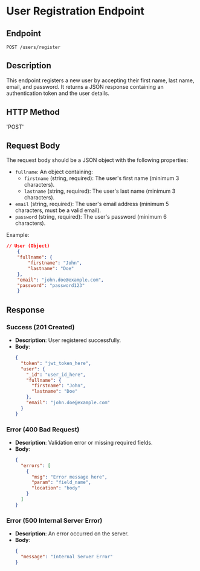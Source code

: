 # User Registration Endpoint

## Endpoint
`POST /users/register`

## Description
This endpoint registers a new user by accepting their first name, last name, email, and password. It returns a JSON response containing an authentication token and the user details.

## HTTP Method

'POST'
## Request Body
The request body should be a JSON object with the following properties:
- `fullname`: An object containing:
  - `firstname` (string, required): The user's first name (minimum 3 characters).
  - `lastname` (string, required): The user's last name (minimum 3 characters).
- `email` (string, required): The user's email address (minimum 5 characters, must be a valid email).
- `password` (string, required): The user's password (minimum 6 characters).

Example:
```json
// User (Object)
    {
    "fullname": {
        "firstname": "John",
        "lastname": "Doe"
    },
    "email": "john.doe@example.com",
    "password": "password123"
    }
```

## Response
### Success (201 Created)
- **Description**: User registered successfully.
- **Body**:
  ```json
  {
    "token": "jwt_token_here",
    "user": {
      "_id": "user_id_here",
      "fullname": {
        "firstname": "John",
        "lastname": "Doe"
      },
      "email": "john.doe@example.com"
    }
  }
  ```

### Error (400 Bad Request)
- **Description**: Validation error or missing required fields.
- **Body**:
  ```json
  {
    "errors": [
      {
        "msg": "Error message here",
        "param": "field_name",
        "location": "body"
      }
    ]
  }
  ```

### Error (500 Internal Server Error)
- **Description**: An error occurred on the server.
- **Body**:
  ```json
  {
    "message": "Internal Server Error"
  }
  ```
